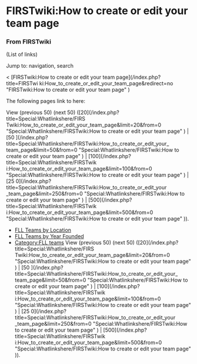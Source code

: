 # FIRSTwiki:How to create or edit your team page

### From FIRSTwiki

(List of links)

Jump to: navigation, search

&lt; [FIRSTwiki:How to create or edit your team page](/index.php?title=FIRSTwi
ki:How_to_create_or_edit_your_team_page&redirect=no "FIRSTwiki:How to create
or edit your team page" )  

The following pages link to here:

View (previous 50) (next 50) ([20](/index.php?title=Special:Whatlinkshere/FIRS
Twiki:How_to_create_or_edit_your_team_page&limit=20&from=0
"Special:Whatlinkshere/FIRSTwiki:How to create or edit your team page" ) | [50
](/index.php?title=Special:Whatlinkshere/FIRSTwiki:How_to_create_or_edit_your_
team_page&limit=50&from=0 "Special:Whatlinkshere/FIRSTwiki:How to create or
edit your team page" ) | [100](/index.php?title=Special:Whatlinkshere/FIRSTwik
i:How_to_create_or_edit_your_team_page&limit=100&from=0
"Special:Whatlinkshere/FIRSTwiki:How to create or edit your team page" ) | [25
0](/index.php?title=Special:Whatlinkshere/FIRSTwiki:How_to_create_or_edit_your
_team_page&limit=250&from=0 "Special:Whatlinkshere/FIRSTwiki:How to create or
edit your team page" ) | [500](/index.php?title=Special:Whatlinkshere/FIRSTwik
i:How_to_create_or_edit_your_team_page&limit=500&from=0
"Special:Whatlinkshere/FIRSTwiki:How to create or edit your team page" )).

  * [FLL Teams by Location](FLL_Teams_by_Location "FLL Teams by Location" )
  * [FLL Teams by Year Founded](FLL_Teams_by_Year_Founded "FLL Teams by Year Founded" )
  * [Category:FLL teams](Category:FLL_teams "Category:FLL teams" )
View (previous 50) (next 50) ([20](/index.php?title=Special:Whatlinkshere/FIRS
Twiki:How_to_create_or_edit_your_team_page&limit=20&from=0
"Special:Whatlinkshere/FIRSTwiki:How to create or edit your team page" ) | [50
](/index.php?title=Special:Whatlinkshere/FIRSTwiki:How_to_create_or_edit_your_
team_page&limit=50&from=0 "Special:Whatlinkshere/FIRSTwiki:How to create or
edit your team page" ) | [100](/index.php?title=Special:Whatlinkshere/FIRSTwik
i:How_to_create_or_edit_your_team_page&limit=100&from=0
"Special:Whatlinkshere/FIRSTwiki:How to create or edit your team page" ) | [25
0](/index.php?title=Special:Whatlinkshere/FIRSTwiki:How_to_create_or_edit_your
_team_page&limit=250&from=0 "Special:Whatlinkshere/FIRSTwiki:How to create or
edit your team page" ) | [500](/index.php?title=Special:Whatlinkshere/FIRSTwik
i:How_to_create_or_edit_your_team_page&limit=500&from=0
"Special:Whatlinkshere/FIRSTwiki:How to create or edit your team page" )).

